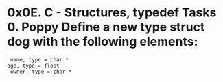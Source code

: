 # 0x0E. C - Structures, typedef Tasks 0. Poppy Define a new type struct dog with the following elements:           
     name, type = char *
	age, type = float
     owner, type = char * 
